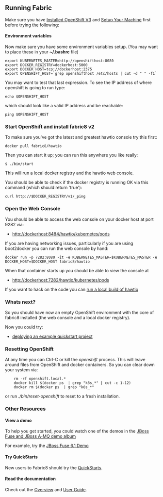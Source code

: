 ## Running Fabric

Make sure you have [Installed OpenShift V3](installOpenShift.html) and [Setup Your Machine](setupMachine.html) first before trying the following:

#### Environment variables

Now make sure you have some environment variables setup. (You may want to place these in your **~/.bashrc** file)

    export KUBERNETES_MASTER=http://openshifthost:8080
    export DOCKER_REGISTRY=dockerhost:5000
    export DOCKER_HOST=tcp://dockerhost:2375
    export OPENSHIFT_HOST=`grep openshifthost /etc/hosts | cut -d " " -f1`

You may want to test that last expression. To see the IP address of where openshift is going to run type:

    echo $OPENSHIFT_HOST

which should look like a valid IP address and be reachable:

    ping $OPENSHIFT_HOST

### Start OpenShift and install fabric8 v2

To make sure you've got the latest and greatest hawtio console try this first:

    docker pull fabric8/hawtio

Then you can start it up; you can run this anywhere you like really:

    $ ./bin/start

This will run a local docker registry and the hawtio web console.

You should be able to check if the docker registry is running OK via this command (which should return 'true'):

    curl http://$DOCKER_REGISTRY/v1/_ping

### Open the Web Console

You should be able to access the web console on your docker host at port 9282 via:

* [http://dockerhost:8484/hawtio/kubernetes/pods](http://dockerhost:8484/hawtio/kubernetes/pods)

If you are having networking issues, particularly if you are using boot2docker you can run the web console by hand:

    docker run -p 7282:8080 -it -e KUBERNETES_MASTER=$KUBERNETES_MASTER -e DOCKER_HOST=$DOCKER_HOST fabric8/hawtio

When that container starts up you should be able to view the console at

* [http://dockerhost:7282/hawtio/kubernetes/pods](http://dockerhost:7282/hawtio/kubernetes/pods)

If you want to hack on the code you can [run a local build of hawtio](https://github.com/hawtio/hawtio/blob/master/BUILDING.md#running-hawtio-against-kubernetes--openshift)

### Whats next?

So you should have now an empty OpenShift environment with the core of fabric8 installed (the web console and a local docker registry).

Now you could try:

 * [deploying an example quickstart project](http://fabric8.io/v2/mavenPlugin.html#example)


### Resetting OpenShift

At any time you can Ctrl-C or kill the _openshift_ process. This will leave around files from OpenShift and docker containers. So you can clear down your system via:

```
    rm -rf openshift.local.*
    docker kill $(docker ps  | grep "k8s_*" | cut -c 1-12)
    docker rm $(docker ps  | grep "k8s_*"
```

or run _./bin/reset-openshift_ to reset to a fresh installation.

### Other Resources

#### View a demo

To help you get started, you could watch one of the demos in the  <a class="btn btn-success" href="https://vimeo.com/album/2635012">JBoss Fuse and JBoss A-MQ demo album</a>

For example, try the <a class="btn btn-success" href="https://vimeo.com/80625940">JBoss Fuse 6.1 Demo</a>

#### Try QuickStarts

New users to Fabric8 should try the [QuickStarts](/v2/quickstarts.html).

#### Read the documentation

Check out the [Overview](/v2/overview.html) and [User Guide](/v2/index.html).
